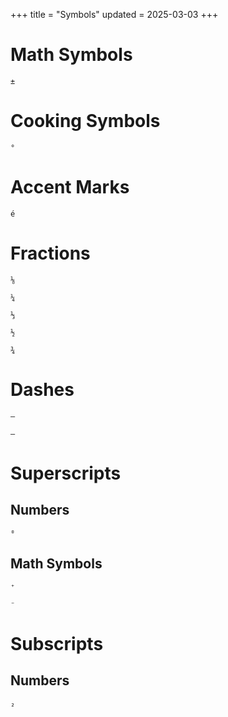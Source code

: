 +++
title = "Symbols"
updated = 2025-03-03
+++

# Math Symbols
```Plus-Minus
±
```

# Cooking Symbols
```Degree
°
```

# Accent Marks

```Spanish e
é
```

# Fractions


```One-Eighth
⅛
```
```One-Fourth
¼
```
```One-Third
⅓
```
```One-Half
½
```
```Three-Fourths
¾
```



# Dashes

```em Dash
—
```
```en Dash
–
```

# Superscripts

## Numbers

```Zero
⁰
```

## Math Symbols

```Plus
⁺
```
```Minus
⁻
```


# Subscripts

## Numbers

```Two
₂
```